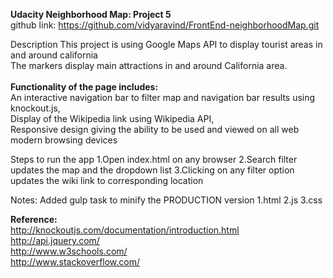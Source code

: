 
<strong>Udacity Neighborhood Map: Project 5</strong><br/>
github link:
https://github.com/vidyaravind/FrontEnd-neighborhoodMap.git

Description
This project is using Google Maps API to display tourist areas in and around california<br/>
The markers display main attractions in and around California area. <br/>
<br/>
<strong>Functionality of the page includes:</strong> <br/>
    An interactive navigation bar to filter map and navigation bar results using knockout.js, <br/>
    Display of the Wikipedia link using Wikipedia API, <br/>
    Responsive design giving the ability to be used and viewed on all web modern browsing devices

Steps to run the app
1.Open index.html on any browser
2.Search filter updates the map and the dropdown list
3.Clicking on any filter option updates the wiki link to corresponding location

Notes:
Added gulp task to minify the PRODUCTION version
1.html
2.js
3.css

<strong>Reference:</strong><br/>
http://knockoutjs.com/documentation/introduction.html<br/>
http://api.jquery.com/<br/>
http://www.w3schools.com/<br/>
http://www.stackoverflow.com/